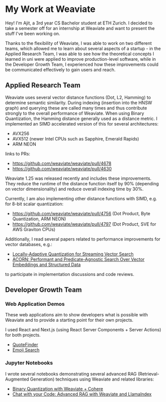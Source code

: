 # My Work at Weaviate

Hey! I'm Ajit, a 3rd year CS Bachelor student at ETH Zurich. I decided to take a semester off for an internship at Weaviate and want to present the stuff I've been working on.

Thanks to the flexibility of Weaviate, I was able to work on two different teams, which allowed me to learn about several aspects of a startup - in the Applied Research Team, I was able to see how the theoretical concepts I learned in uni were applied to improve production-level software, while in the Developer Growth Team, I experienced how these improvements could be communicated effectively to gain users and reach.

## Applied Research Team

Weaviate uses several vector distance functions (Dot, L2, Hamming) to determine semantic similarity. During indexing (insertion into the HNSW graph) and querying these are called many times and thus contribute strongly to the overall performance of Weaviate. When using Binary Quantization, the Hamming distance generally used as a distance metric. I implemented an SIMD accelerated version of this for several architectures:

- AVX256
- AVX512 (newer Intel CPUs such as Sapphire, Emerald Rapids)
- ARM NEON

links to PRs:

- https://github.com/weaviate/weaviate/pull/4678
- https://github.com/weaviate/weaviate/pull/4630

Weaviate 1.25 was released recently and includes these improvements. They reduce the runtime of the distance function itself by 90% (depending on vector dimensionality) and reduce overall indexing time by 30%.

Currently, I am also implementing other distance functions with SIMD, e.g. for 8-bit scalar quantization:

- https://github.com/weaviate/weaviate/pull/4756 (Dot Product, Byte Quantization, ARM NEON)
- https://github.com/weaviate/weaviate/pull/4797 (Dot Product, SVE for AWS Graviton CPUs)

Additionally, I read several papers related to performance improvements for vector databases, e.g.:

- [Locally-Adaptive Quantization for Streaming Vector Search](https://arxiv.org/abs/2402.02044)
- [ACORN: Performant and Predicate-Agnostic Search Over Vector Embeddings and Structured Data](https://arxiv.org/abs/2403.04871)

to participate in implementation discussions and code reviews.

## Developer Growth Team

### Web Application Demos

These web applications aim to show developers what is possible with Weaviate and to provide a starting point for their own projects.

I used React and Next.js (using React Server Components + Server Actions) for both projects.

- [QuoteFinder](https://quotefinder.weaviate.io/)
- [Emoji Search](https://emoji.weaviate.io/)

### Jupyter Notebooks

I wrote several notebooks demonstrating several advanced RAG (Retrieval-Augmented Generation) techniques using Weaviate and related libraries:

- [Binary Quantization with Weaviate + Cohere](https://www.kaggle.com/code/ajitmistry/binary-quantization-with-weaviate-cohere)
- [Chat with your Code: Advanced RAG with Weaviate and LlamaIndex](https://lightning.ai/weaviate/studios/chat-with-your-code-advanced-rag-with-weaviate-and-llamaindex)
